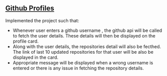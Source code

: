 ## [Github Profiles](https://50projectsbymilan.000webhostapp.com/50projects/28_github_profiles/)
Implemented the project such that:
- Whenever user enters a github username , the github api will be called to fetch the user details. These details will then be displayed on the profile card.
- Along with the user details, the repositories detail will also be fecthed. The link of last 10 updated repositories for that user will be also be displayed in the card.
- Appropriate message will be displayed when a wrong username is entered or there is any issue in fetching the repository details.